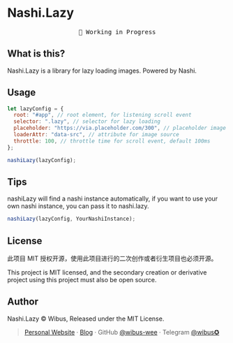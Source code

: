 # Nashi.Lazy

<pre align="center">
🧪 Working in Progress
</pre>

## What is this?

Nashi.Lazy is a library for lazy loading images. Powered by Nashi.

## Usage

```js
let lazyConfig = {
  root: "#app", // root element, for listening scroll event
  selector: ".lazy", // selector for lazy loading
  placeholder: "https://via.placeholder.com/300", // placeholder image
  loaderAttr: "data-src", // attribute for image source
  throttle: 100, // throttle time for scroll event, default 100ms
};

nashiLazy(lazyConfig);
```

## Tips

nashiLazy will find a nashi instance automatically, if you want to use your own nashi instance, you can pass it to nashi.lazy.

```js
nashiLazy(lazyConfig, YourNashiInstance);
```

## License

此项目 MIT 授权开源，使用此项目进行的二次创作或者衍生项目也必须开源。

This project is MIT licensed, and the secondary creation or derivative project using this project must also be open source.

## Author

Nashi.Lazy © Wibus, Released under the MIT License.

> [Personal Website](http://iucky.cn/) · [Blog](https://blog.iucky.cn/) · GitHub [@wibus-wee](https://github.com/wibus-wee/) · Telegram [@wibus✪](https://t.me/wibus_wee)
